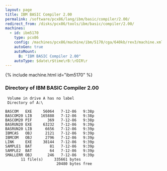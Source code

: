 ```yaml
---
layout: page
title: IBM BASIC Compiler 2.00
permalink: /software/pcx86/lang/ibm/basic/compiler/2.00/
redirect_from: /disks/pcx86/tools/ibm/basic/compiler/2.00/
machines:
  - id: ibm5170
    type: pcx86
    config: /machines/pcx86/machine/ibm/5170/cga/640kb/rev3/machine.xml
    autoGen: true
    autoMount:
      B: "IBM BASIC Compiler 2.00"
    autoType: $date\r$time\rB:\rDIR\r
---
```


{% include machine.html id="ibm5170" %}

### Directory of IBM BASIC Compiler 2.00

     Volume in drive A has no label
     Directory of A:\

    BASCOM   EXE     56064   7-12-86   9:38p
    BASCOM20 LIB    165888   7-12-86   9:38p
    BASCOM20 PIF       369   7-12-86   9:38p
    BASRUN20 EXE     63232   7-12-86   9:39p
    BASRUN20 LIB      6656   7-12-86   9:39p
    IBMCAS   OBJ      2121   7-12-86   9:39p
    IBMCOM   OBJ      2796   7-12-86   9:39p
    LINK     EXE     38144   7-12-86   9:39p
    SAMPLE1  BAT        81   7-12-86   9:39p
    SAMPLE2  BAT        64   7-12-86   9:39p
    SMALLERR OBJ       246   7-12-86   9:39p
           11 file(s)     335661 bytes
                           20480 bytes free
